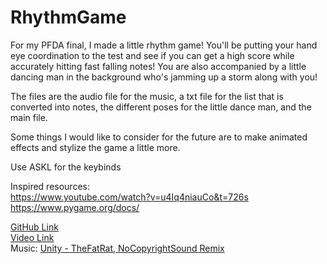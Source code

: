 # RhythmGame

For my PFDA final, I made a little rhythm game! You'll be putting your hand eye coordination to the test and see if you can get a high score while accurately hitting fast falling notes! You are also accompanied by a little dancing man in the background who's jamming up a storm along with you! 

The files are the audio file for the music, a txt file for the list that is converted into notes, the different poses for the little dance man, and the main file.

Some things I would like to consider for the future are to make animated effects and stylize the game a little more. 

Use ASKL for the keybinds

Inspired resources:  <br/>
https://www.youtube.com/watch?v=u4Iq4niauCo&t=726s <br/>
https://www.pygame.org/docs/ <br/>

[GitHub Link](https://github.com/z3nnii/RhythmGame)  <br/>
[Video Link](https://youtu.be/udZ97oY3xJc)  <br/>
Music: [Unity - TheFatRat, NoCopyrightSound Remix](https://www.youtube.com/watch?v=53i-dt8srpg) 


